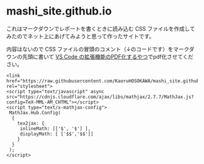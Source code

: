 # mashi_site.github.io

これはマークダウンでレポートを書くときに読み込む CSS ファイルを作成してみたのでネット上にあげてみようと思って作ったサイトです。

内容はないので CSS ファイルの冒頭のコメント（↓のコードです）をマークダウンの先頭に書いて [VS Code の拡張機能のPDF化するやつ](https://marketplace.visualstudio.com/items?itemName=yzane.markdown-pdf)でpdf化させてください。

```
<link href="https://raw.githubusercontent.com/KaoruHOSOKAWA/mashi_site.github.io/main/latex.css" rel="stylesheet">
<script type="text/javascript" async src="https://cdnjs.cloudflare.com/ajax/libs/mathjax/2.7.7/MathJax.js?config=TeX-MML-AM_CHTML"></script>
<script type="text/x-mathjax-config">
 MathJax.Hub.Config(
  {
    tex2jax: {
     inlineMath: [['$', '$'] ],
     displayMath: [ ['$$','$$']]
    }
  }
 );
</script>
```
